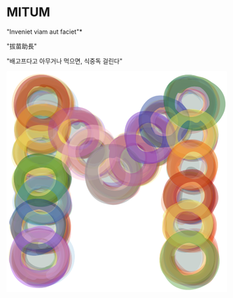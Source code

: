 # MITUM

"Inveniet viam aut faciet"*

"拔苗助長"

"배고프다고 아무거나 먹으면, 식중독 걸린다"


![Chained MITIM](./images/mitum-logo-1000.png "MITUMs are chained")

